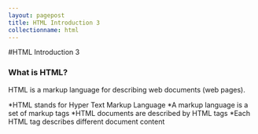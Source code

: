 ```yaml
---
layout: pagepost
title: HTML Introduction 3
collectionname: html
---
```


#HTML Introduction 3


### What is HTML?

HTML is a markup language for describing web documents (web pages).

*HTML stands for Hyper Text Markup Language
*A markup language is a set of markup tags
*HTML documents are described by HTML tags
*Each HTML tag describes different document content
